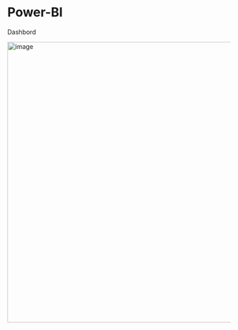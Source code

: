 # Power-BI
Dashbord

<img width="1122" height="634" alt="image" src="https://github.com/user-attachments/assets/fc825481-022a-498d-9211-018960cc1cab" />




